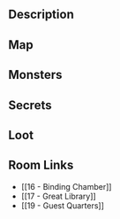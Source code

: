 
## Description

## Map

## Monsters

## Secrets

## Loot

## Room Links

*  [[16 - Binding Chamber]]
*  [[17 - Great Library]]
*  [[19 - Guest Quarters]]